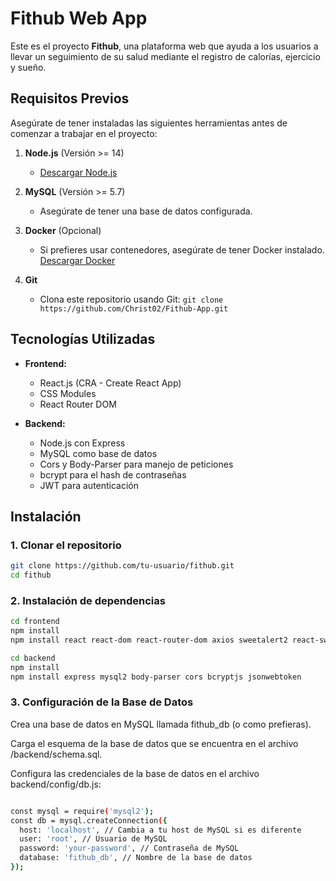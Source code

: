 # Fithub Web App

Este es el proyecto **Fithub**, una plataforma web que ayuda a los usuarios a llevar un seguimiento de su salud mediante el registro de calorías, ejercicio y sueño. 

## Requisitos Previos

Asegúrate de tener instaladas las siguientes herramientas antes de comenzar a trabajar en el proyecto:

1. **Node.js** (Versión >= 14)
   - [Descargar Node.js](https://nodejs.org/)
   
2. **MySQL** (Versión >= 5.7)
   - Asegúrate de tener una base de datos configurada.

3. **Docker** (Opcional)
   - Si prefieres usar contenedores, asegúrate de tener Docker instalado. [Descargar Docker](https://www.docker.com/get-started)

4. **Git**
   - Clona este repositorio usando Git: `git clone https://github.com/Christ02/Fithub-App.git`

## Tecnologías Utilizadas

- **Frontend:**
  - React.js (CRA - Create React App)
  - CSS Modules
  - React Router DOM

- **Backend:**
  - Node.js con Express
  - MySQL como base de datos
  - Cors y Body-Parser para manejo de peticiones
  - bcrypt para el hash de contraseñas
  - JWT para autenticación

## Instalación

### 1. Clonar el repositorio

```bash
git clone https://github.com/tu-usuario/fithub.git
cd fithub
```

### 2. Instalación de dependencias
```bash
cd frontend
npm install
npm install react react-dom react-router-dom axios sweetalert2 react-sweetalert2

cd backend
npm install
npm install express mysql2 body-parser cors bcryptjs jsonwebtoken
```

### 3. Configuración de la Base de Datos

Crea una base de datos en MySQL llamada fithub_db (o como prefieras).

Carga el esquema de la base de datos que se encuentra en el archivo /backend/schema.sql.

Configura las credenciales de la base de datos en el archivo backend/config/db.js:

```bash

const mysql = require('mysql2');
const db = mysql.createConnection({
  host: 'localhost', // Cambia a tu host de MySQL si es diferente
  user: 'root', // Usuario de MySQL
  password: 'your-password', // Contraseña de MySQL
  database: 'fithub_db', // Nombre de la base de datos
});
```


